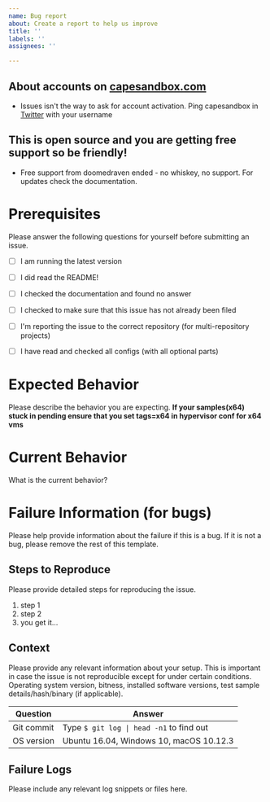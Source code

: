 ```yaml
---
name: Bug report
about: Create a report to help us improve
title: ''
labels: ''
assignees: ''

---
```


## About accounts on [capesandbox.com](https://capesandbox.com/)
* Issues isn't the way to ask for account activation. Ping capesandbox in [Twitter](https://twitter.com/capesandbox) with your username

## This is open source and you are getting __free__ support so be friendly!
* Free support from doomedraven ended - no whiskey, no support. For updates check the documentation.

# Prerequisites

Please answer the following questions for yourself before submitting an issue.

- [ ] I am running the latest version
- [ ] I did read the README!
- [ ] I checked the documentation and found no answer
- [ ] I checked to make sure that this issue has not already been filed
- [ ] I'm reporting the issue to the correct repository (for multi-repository projects)
- [ ] I have read and checked all configs (with all optional parts)


# Expected Behavior

Please describe the behavior you are expecting. __If your samples(x64) stuck in pending ensure that you set tags=x64 in hypervisor conf for x64 vms__

# Current Behavior

What is the current behavior?

# Failure Information (for bugs)

Please help provide information about the failure if this is a bug. If it is not a bug, please remove the rest of this template.

## Steps to Reproduce

Please provide detailed steps for reproducing the issue.

1. step 1
2. step 2
3. you get it...

## Context

Please provide any relevant information about your setup. This is important in case the issue is not reproducible except for under certain conditions. Operating system version, bitness, installed software versions, test sample details/hash/binary (if applicable).

| Question         | Answer
|------------------|--------------------
| Git commit       | Type `$ git log \| head -n1` to find out
| OS version       | Ubuntu 16.04, Windows 10, macOS 10.12.3

## Failure Logs

Please include any relevant log snippets or files here.
